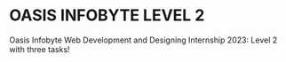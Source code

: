 # OASIS INFOBYTE LEVEL 2
Oasis Infobyte Web Development and Designing Internship 2023: Level 2 with three tasks!
